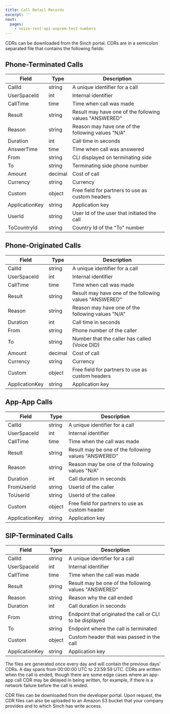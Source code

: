 ```yaml
---
title: Call Detail Records
excerpt: ''
next:
  pages:
    - voice-rest-api-onprem-test-numbers
---
```

CDRs can be downloaded from the Sinch portal. CDRs are in a semicolon separated file that contains the following fields:

## Phone-Terminated Calls

| Field       | Type   | Description                    |
|-------------|--------|--------------------------------|
| CallId      | string | A unique identifier for a call |
| UserSpaceId | int    | Internal identifier            |
| CallTime    | time   | Time when call was made        |
| Result         | string  | Result may have one of the following values "ANSWERED" | "BUSY" | "NOANSWER" | "FAILED"                                                                                       |
| Reason         | string  | Reason may have one of the following values "N/A" | "TIMEOUT" | "CALLERHANGUP" | "CALLEEHANGUP" | "BLOCKED" | "MANAGERHANGUP" | "NOCREDITPARTNER" | "GENERALERROR" | "CANCEL" |
| Duration       | int     | Call time in seconds                                                                                                                                                          |
| AnswerTime     | time    | Time when call was answered                                                                                                                                                   |
| From           | string  | CLI displayed on terminating side                                                                                                                                             |
| To             | string  | Terminating side phone number                                                                                                                                                 |
| Amount         | decimal | Cost of call                                                                                                                                                                  |
| Currency       | string  | Currency                                                                                                                                                                      |
| Custom         | object  | Free field for partners to use as custom headers                                                                                                                              |
| ApplicationKey | string  | Application key                                                                                                                                                               |
| UserId         | string  | User Id of the user that initiated the call                                                                                                                                   |
| ToCountryId    | string  | Country Id of the "To" number                                                                                                                                                 |

## Phone-Originated Calls

| Field       | Type   | Description                    |
|-------------|--------|--------------------------------|
| CallId      | string | A unique identifier for a call |
| UserSpaceId | int    | Internal identifier            |
| CallTime    | time   | Time when call was made        |
| Result         | string  | Result may have one of the following values "ANSWERED" | "NOANSWER" | "FAILED"                                                      |
| Reason         | string  | Reason may have one of the following values "N/A" | "CANCEL" | "CALLERHANGUP" | "CALLEEHANGUP" | "NOCREDITPARTNER" | "GENERALERROR" |
| Duration       | int     | Call time in seconds                                                                                                                |
| From           | string  | Phone number of the caller                                                                                                          |
| To             | string  | Number that the caller has called (Voice DID)                                                                                       |
| Amount         | decimal | Cost of call                                                                                                                        |
| Currency       | string  | Currency                                                                                                                            |
| Custom         | object  | Free field for partners to use as custom headers                                                                                    |
| ApplicationKey | string  | Application key                                                                                                                     |

## App-App Calls

| Field       | Type   | Description                    |
|-------------|--------|--------------------------------|
| CallId      | string | A unique identifier for a call |
| UserSpaceId | int    | Internal identifier            |
| CallTime    | time   | Time when the call was made    |
| Result         | string | Result may be one of the following values "ANSWERED" | "BUSY" | "NOANSWER" | "FAILED" |
| Reason         | string | Reason may be one of the following values "N/A" | "TIMEOUT" | "HANGUP" | "CANCEL"     |
| Duration       | int    | Call duration in seconds                                                              |
| FromUserId     | string | UserId of the caller                                                                  |
| ToUserId       | string | UserId of the callee                                                                  |
| Custom         | object | Free field for partners to use as custom header                                       |
| ApplicationKey | string | Application key                                                                       |

## SIP-Terminated Calls

| Field       | Type   | Description                    |
|-------------|--------|--------------------------------|
| CallId      | string | A unique identifier for a call |
| UserSpaceId | int    | Internal identifier            |
| CallTime    | time   | Time when the call was made    |
| Result         | string | Result may be one of the following values "ANSWERED" | "BUSY" | "NOANSWER" | "FAILED" |
| Reason         | string | Reason why the call ended                                                             |
| Duration       | int    | Call duration in seconds                                                              |
| From           | string | Endpoint that originated the call or CLI to be displayed                              |
| To             | string | Endpoint where the call is terminated                                                 |
| Custom         | object | Custom header that was passed in the call                                             |
| ApplicationKey | string | Application key                                                                       |

The files are generated once every day and will contain the previous days’ CDRs. A day spans from 00:00:00 UTC to 23:59:59 UTC. CDRs are written when the call is ended, though there are some edge cases where an app-app call CDR may be delayed in being written, for example, if there is a network failure before the call is ended.

CDR files can be downloaded from the developer portal. Upon request, the CDR files can also be uploaded to an Amazon S3 bucket that your company provides and to which Sinch has write access.

